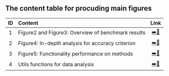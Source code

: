 ## The content table for procuding main figures

|ID|                     Content                  |               Link            |
|:------:|:--------------------------------------------|:-----------------------------:|
| 1 |Figure2 and Figure3: Overview of benchmark results|[➡️️📂](https://github.com/duohongrui/simbenchmark/blob/master/Chunk8-Data%20Analysis/7-main_figure/01-fig2_fig3.R)|
| 2 |Figure4: In-depth analysis for accuracy criterion|️[➡️️📂](https://github.com/duohongrui/simbenchmark/blob/master/Chunk8-Data%20Analysis/7-main_figure/02-fig4.R)|
| 3 |Figure5: Functionality performance on methods|[➡️📂](https://github.com/duohongrui/simbenchmark/blob/master/Chunk8-Data%20Analysis/7-main_figure/03-fig5.R)|
| 4 |Utils functions for data analysis|[➡️📂](https://github.com/duohongrui/simbenchmark/blob/master/Chunk8-Data%20Analysis/7-main_figure/04-utils.R)|